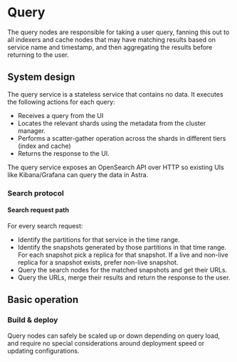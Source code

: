 # Query

The query nodes are responsible for taking a user query, fanning this out to all indexers and cache nodes that
may have matching results based on service name and timestamp, and then aggregating the results before returning to the
user.

## System design
The query service is a stateless service that contains no data. It executes the following actions for each query:

* Receives a query from the UI
* Locates the relevant shards using the metadata from the cluster manager.
* Performs a scatter-gather operation across the shards in different tiers (index and cache)
* Returns the response to the UI.

The query service exposes an OpenSearch API over HTTP so existing UIs like Kibana/Grafana can query the data in Astra.

### Search protocol

#### **Search request path**
For every search request:

* Identify the partitions for that service in the time range.
* Identify the snapshots generated by those partitions in that time range. For each snapshot pick a replica for that snapshot. If a live and non-live replica for a snapshot exists, prefer non-live snapshot.
* Query the search nodes for the matched snapshots and get their URLs.
* Query the URLs, merge their results and return the response to the user.

## Basic operation
### Build & deploy
Query nodes can safely be scaled up or down depending on query load, and require no special considerations around
deployment speed or updating configurations.

